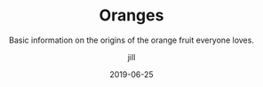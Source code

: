 ---
title: Oranges
subtitle: Basic information on the origins of the orange fruit everyone loves.
type: handout
layout: default
author: jill
modal-id: 3
date: 2019-06-25
img: banana.jpg
thumbnail: banana.jpg
alt: image-alt
project-date: June 2019
student: Start Bootstrap
pdf-title: http://www.arc.agric.za/arc-itsc/Leaflets%20Library/Cultivating%20Banana%20-%20English.pdf
description: A banana is an edible fruit, botanically a berry, produced by several kinds of large herbaceous flowering plants in the genus Musa. In some countries, bananas used for cooking may be called "plantains", distinguishing them from dessert bananas. The fruit is variable in size, color, and firmness, but is usually elongated and curved, with soft flesh rich in starch covered with a rind, which may be green, yellow, red, purple, or brown

---